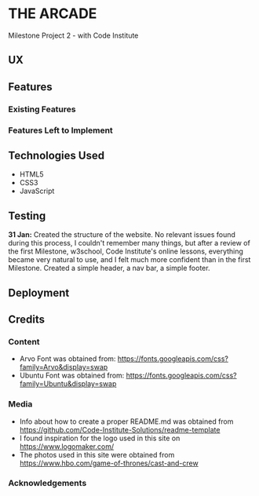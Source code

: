 # THE ARCADE

Milestone Project 2 - with Code Institute



## UX


## Features


### Existing Features


### Features Left to Implement

## Technologies Used
- HTML5
- CSS3
- JavaScript

## Testing
**31 Jan:** Created the structure of the website. No relevant issues found during this process, I couldn't remember many things, but after a review of the first Milestone, w3school, Code Institute's online lessons, everything became very natural to use, and I felt much more confident than in the first Milestone. Created a simple header, a nav bar, a simple footer.

## Deployment


## Credits
### Content
- Arvo Font was obtained from: https://fonts.googleapis.com/css?family=Arvo&display=swap
- Ubuntu Font was obtained from: https://fonts.googleapis.com/css?family=Ubuntu&display=swap

### Media
- Info about how to create a proper README.md was obtained from https://github.com/Code-Institute-Solutions/readme-template
- I found inspiration for the logo used in this site on https://www.logomaker.com/
- The photos used in this site were obtained from https://www.hbo.com/game-of-thrones/cast-and-crew

### Acknowledgements